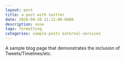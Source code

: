 ```yaml
---
layout: post
title: a post with twitter
date: 2020-09-28 11:12:00-0400
description: nose
tags: formatting
categories: sample-posts external-services
---
```

A sample blog page that demonstrates the inclusion of Tweets/Timelines/etc.
